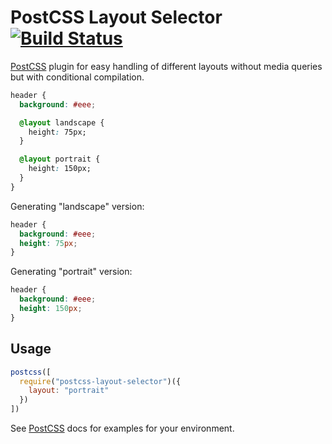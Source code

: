 # PostCSS Layout Selector [![Build Status][ci-img]][ci]

[PostCSS] plugin for easy handling of different layouts without media queries but with conditional compilation.

[PostCSS]: https://github.com/postcss/postcss
[ci-img]:  https://travis-ci.org/sebastian-software/postcss-layout-selector.svg
[ci]:      https://travis-ci.org/sebastian-software/postcss-layout-selector

```css
header {
  background: #eee;

  @layout landscape {
    height: 75px;
  }

  @layout portrait {
    height: 150px;
  }
}
```

Generating "landscape" version:

```css
header {
  background: #eee;
  height: 75px;
}
```

Generating "portrait" version:

```css
header {
  background: #eee;
  height: 150px;
}
```


## Usage

```js
postcss([
  require("postcss-layout-selector")({
    layout: "portrait"
  })
])
```

See [PostCSS] docs for examples for your environment.
